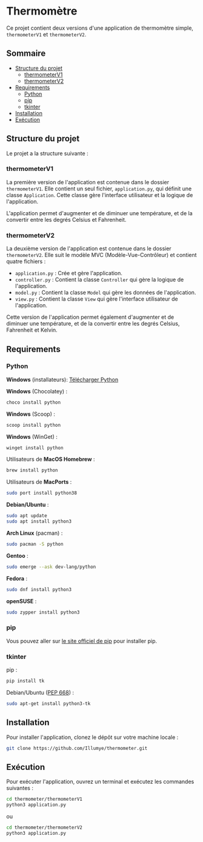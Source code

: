 # Thermomètre

Ce projet contient deux versions d'une application de thermomètre simple, `thermometerV1` et `thermometerV2`.

## Sommaire
- [Structure du projet](#structure-du-projet)
    - [thermometerV1](#thermometerv1)
    - [thermometerV2](#thermometerv2)
- [Requirements](#requirements)
    - [Python](#python)
    - [pip](#pip)
    - [tkinter](#tkinter)
- [Installation](#installation)
- [Exécution](#exécution)

## Structure du projet

Le projet a la structure suivante :

### thermometerV1

La première version de l'application est contenue dans le dossier `thermometerV1`. Elle contient un seul fichier, `application.py`, qui définit une classe `Application`. Cette classe gère l'interface utilisateur et la logique de l'application.

L'application permet d'augmenter et de diminuer une température, et de la convertir entre les degrés Celsius et Fahrenheit.

### thermometerV2

La deuxième version de l'application est contenue dans le dossier `thermometerV2`. Elle suit le modèle MVC (Modèle-Vue-Contrôleur) et contient quatre fichiers :

- `application.py` : Crée et gère l'application.
- `controller.py` : Contient la classe `Controller` qui gère la logique de l'application.
- `model.py` : Contient la classe `Model` qui gère les données de l'application.
- `view.py` : Contient la classe `View` qui gère l'interface utilisateur de l'application.

Cette version de l'application permet également d'augmenter et de diminuer une température, et de la convertir entre les degrés Celsius, Fahrenheit et Kelvin.

## Requirements

### Python

**Windows** (installateurs): [Télécharger Python](https://www.python.org/downloads/windows)

**Windows** (Chocolatey) : 
```ps1
choco install python
```

**Windows** (Scoop) : 
```ps1
scoop install python
```

**Windows** (WinGet) : 
```ps1
winget install python
```

Utilisateurs de **MacOS Homebrew** : 
```bash
brew install python
```

Utilisateurs de **MacPorts** : 
```bash
sudo port install python38
```

**Debian/Ubuntu** : 
```bash
sudo apt update
sudo apt install python3
```

**Arch Linux** (pacman) : 
```bash
sudo pacman -S python
```

**Gentoo** : 
```bash
sudo emerge --ask dev-lang/python
```

**Fedora** : 
```bash
sudo dnf install python3
```

**openSUSE** :
```bash
sudo zypper install python3
```

### pip

Vous pouvez aller sur [le site officiel de pip](https://pip.pypa.io/en/stable/installation/) pour installer pip.

### tkinter

pip :
```bash
pip install tk
```

Debian/Ubuntu ([PEP 668](https://peps.python.org/pep-0668/)) :
```bash
sudo apt-get install python3-tk
```


## Installation

Pour installer l'application, clonez le dépôt sur votre machine locale :

```bash
git clone https://github.com/Illumye/thermometer.git
```

## Exécution

Pour exécuter l'application, ouvrez un terminal et exécutez les commandes suivantes :

```bash
cd thermometer/thermometerV1
python3 application.py
```

ou

```bash
cd thermometer/thermometerV2
python3 application.py
```
